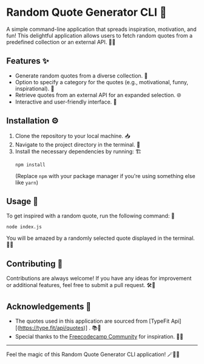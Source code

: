 # Random Quote Generator CLI 🎉

A simple command-line application that spreads inspiration, motivation, and fun! This delightful application allows users to fetch random quotes from a predefined collection or an external API. 💬🔮

## Features ✨

- Generate random quotes from a diverse collection. 🌈
- Option to specify a category for the quotes (e.g., motivational, funny, inspirational). 🚀
- Retrieve quotes from an external API for an expanded selection. 🌐
- Interactive and user-friendly interface. 🤗

## Installation ⚙️

1. Clone the repository to your local machine. 📥
2. Navigate to the project directory in the terminal. 📂
3. Install the necessary dependencies by running: 🏗️
   ```
   npm install
   ```
   (Replace `npm` with your package manager if you're using something else like `yarn`)

## Usage 🚀

To get inspired with a random quote, run the following command: 🌟

```
node index.js
```

You will be amazed by a randomly selected quote displayed in the terminal. 🎉💬


## Contributing 🤝

Contributions are always welcome! If you have any ideas for improvement or additional features, feel free to submit a pull request. 🛠️🌈



## Acknowledgements 🙏

- The quotes used in this application are sourced from [TypeFit Api][(https://type.fit/api/quotes)] . 📚🌟
- Special thanks to the [Freecodecamp Community](https://forum.freecodecamp.org) for  inspiration. 🌟🤗

---

Feel the magic of this Random Quote Generator CLI application! 🪄💬🌈

